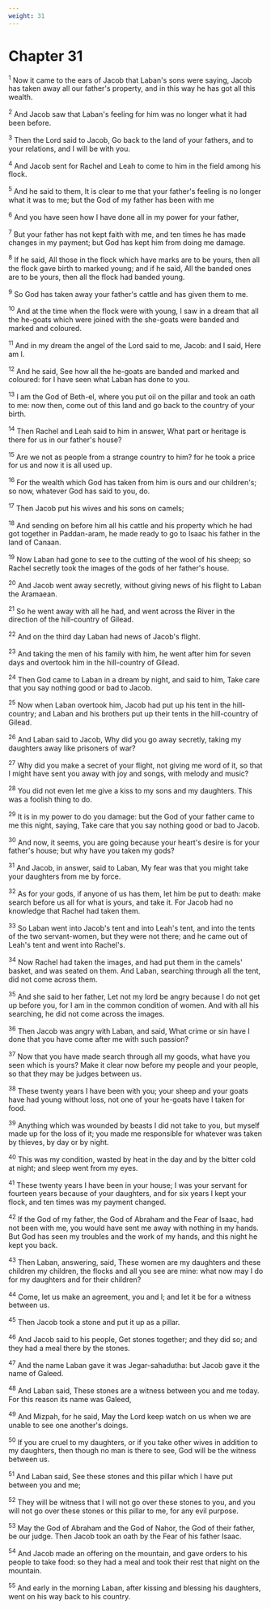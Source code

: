 ```yaml
---
weight: 31
---
```


# Chapter 31

<sup>1</sup> Now it came to the ears of Jacob that Laban's sons were saying, Jacob has taken away all our father's property, and in this way he has got all this wealth. 

<sup>2</sup> And Jacob saw that Laban's feeling for him was no longer what it had been before. 

<sup>3</sup> Then the Lord said to Jacob, Go back to the land of your fathers, and to your relations, and I will be with you. 

<sup>4</sup> And Jacob sent for Rachel and Leah to come to him in the field among his flock. 

<sup>5</sup> And he said to them, It is clear to me that your father's feeling is no longer what it was to me; but the God of my father has been with me 

<sup>6</sup> And you have seen how I have done all in my power for your father, 

<sup>7</sup> But your father has not kept faith with me, and ten times he has made changes in my payment; but God has kept him from doing me damage. 

<sup>8</sup> If he said, All those in the flock which have marks are to be yours, then all the flock gave birth to marked young; and if he said, All the banded ones are to be yours, then all the flock had banded young. 

<sup>9</sup> So God has taken away your father's cattle and has given them to me. 

<sup>10</sup> And at the time when the flock were with young, I saw in a dream that all the he-goats which were joined with the she-goats were banded and marked and coloured. 

<sup>11</sup> And in my dream the angel of the Lord said to me, Jacob: and I said, Here am I. 

<sup>12</sup> And he said, See how all the he-goats are banded and marked and coloured: for I have seen what Laban has done to you. 

<sup>13</sup> I am the God of Beth-el, where you put oil on the pillar and took an oath to me: now then, come out of this land and go back to the country of your birth. 

<sup>14</sup> Then Rachel and Leah said to him in answer, What part or heritage is there for us in our father's house? 

<sup>15</sup> Are we not as people from a strange country to him? for he took a price for us and now it is all used up. 

<sup>16</sup> For the wealth which God has taken from him is ours and our children's; so now, whatever God has said to you, do. 

<sup>17</sup> Then Jacob put his wives and his sons on camels; 

<sup>18</sup> And sending on before him all his cattle and his property which he had got together in Paddan-aram, he made ready to go to Isaac his father in the land of Canaan. 

<sup>19</sup> Now Laban had gone to see to the cutting of the wool of his sheep; so Rachel secretly took the images of the gods of her father's house. 

<sup>20</sup> And Jacob went away secretly, without giving news of his flight to Laban the Aramaean. 

<sup>21</sup> So he went away with all he had, and went across the River in the direction of the hill-country of Gilead. 

<sup>22</sup> And on the third day Laban had news of Jacob's flight. 

<sup>23</sup> And taking the men of his family with him, he went after him for seven days and overtook him in the hill-country of Gilead. 

<sup>24</sup> Then God came to Laban in a dream by night, and said to him, Take care that you say nothing good or bad to Jacob. 

<sup>25</sup> Now when Laban overtook him, Jacob had put up his tent in the hill-country; and Laban and his brothers put up their tents in the hill-country of Gilead. 

<sup>26</sup> And Laban said to Jacob, Why did you go away secretly, taking my daughters away like prisoners of war? 

<sup>27</sup> Why did you make a secret of your flight, not giving me word of it, so that I might have sent you away with joy and songs, with melody and music? 

<sup>28</sup> You did not even let me give a kiss to my sons and my daughters. This was a foolish thing to do. 

<sup>29</sup> It is in my power to do you damage: but the God of your father came to me this night, saying, Take care that you say nothing good or bad to Jacob. 

<sup>30</sup> And now, it seems, you are going because your heart's desire is for your father's house; but why have you taken my gods? 

<sup>31</sup> And Jacob, in answer, said to Laban, My fear was that you might take your daughters from me by force. 

<sup>32</sup> As for your gods, if anyone of us has them, let him be put to death: make search before us all for what is yours, and take it. For Jacob had no knowledge that Rachel had taken them. 

<sup>33</sup> So Laban went into Jacob's tent and into Leah's tent, and into the tents of the two servant-women, but they were not there; and he came out of Leah's tent and went into Rachel's. 

<sup>34</sup> Now Rachel had taken the images, and had put them in the camels' basket, and was seated on them. And Laban, searching through all the tent, did not come across them. 

<sup>35</sup> And she said to her father, Let not my lord be angry because I do not get up before you, for I am in the common condition of women. And with all his searching, he did not come across the images. 

<sup>36</sup> Then Jacob was angry with Laban, and said, What crime or sin have I done that you have come after me with such passion? 

<sup>37</sup> Now that you have made search through all my goods, what have you seen which is yours? Make it clear now before my people and your people, so that they may be judges between us. 

<sup>38</sup> These twenty years I have been with you; your sheep and your goats have had young without loss, not one of your he-goats have I taken for food. 

<sup>39</sup> Anything which was wounded by beasts I did not take to you, but myself made up for the loss of it; you made me responsible for whatever was taken by thieves, by day or by night. 

<sup>40</sup> This was my condition, wasted by heat in the day and by the bitter cold at night; and sleep went from my eyes. 

<sup>41</sup> These twenty years I have been in your house; I was your servant for fourteen years because of your daughters, and for six years I kept your flock, and ten times was my payment changed. 

<sup>42</sup> If the God of my father, the God of Abraham and the Fear of Isaac, had not been with me, you would have sent me away with nothing in my hands. But God has seen my troubles and the work of my hands, and this night he kept you back. 

<sup>43</sup> Then Laban, answering, said, These women are my daughters and these children my children, the flocks and all you see are mine: what now may I do for my daughters and for their children? 

<sup>44</sup> Come, let us make an agreement, you and I; and let it be for a witness between us. 

<sup>45</sup> Then Jacob took a stone and put it up as a pillar. 

<sup>46</sup> And Jacob said to his people, Get stones together; and they did so; and they had a meal there by the stones. 

<sup>47</sup> And the name Laban gave it was Jegar-sahadutha: but Jacob gave it the name of Galeed. 

<sup>48</sup> And Laban said, These stones are a witness between you and me today. For this reason its name was Galeed, 

<sup>49</sup> And Mizpah, for he said, May the Lord keep watch on us when we are unable to see one another's doings. 

<sup>50</sup> If you are cruel to my daughters, or if you take other wives in addition to my daughters, then though no man is there to see, God will be the witness between us. 

<sup>51</sup> And Laban said, See these stones and this pillar which I have put between you and me; 

<sup>52</sup> They will be witness that I will not go over these stones to you, and you will not go over these stones or this pillar to me, for any evil purpose. 

<sup>53</sup> May the God of Abraham and the God of Nahor, the God of their father, be our judge. Then Jacob took an oath by the Fear of his father Isaac. 

<sup>54</sup> And Jacob made an offering on the mountain, and gave orders to his people to take food: so they had a meal and took their rest that night on the mountain. 

<sup>55</sup> And early in the morning Laban, after kissing and blessing his daughters, went on his way back to his country. 


